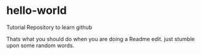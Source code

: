 # hello-world
Tutorial Repository to learn github

Thats what you should do when you are doing a Readme edit.
just stumble upon some random words.
